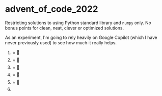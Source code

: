 # advent_of_code_2022

Restricting solutions to using Python standard library and `numpy` only. 
No bonus points for clean, neat, clever or optimized solutions.

As an experiment, I'm going to rely heavily on Google Copilot
(which I have never previously used) to see how much it really helps.

1. :star: :star2:
2. :star: :star2:
3. :star: :star2:
4. :star: :star2:
5. :star: :star2:
6.
